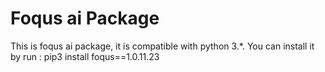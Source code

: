 # Foqus ai Package

This is foqus ai package, it is compatible with python 3.*.
You can install it by run :
pip3 install foqus==1.0.11.23

